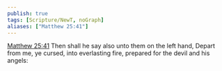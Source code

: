 ```yaml
---
publish: true
tags: [Scripture/NewT, noGraph]
aliases: ["Matthew 25:41"]
---
```

[Matthew 25:41](https://churchofjesuschrist.org/study/scriptures/nt/matt/25?lang=eng&id=p41#p41) Then shall he say also unto them on the left hand, Depart from me, ye cursed, into everlasting fire, prepared for the devil and his angels:

